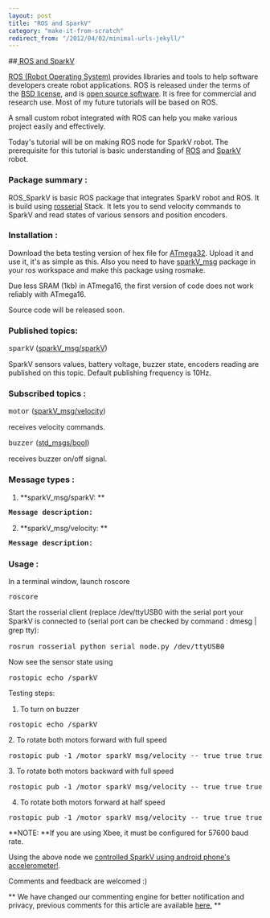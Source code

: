 ```yaml
---
layout: post
title: "ROS and SparkV"
category: "make-it-from-scratch"
redirect_from: "/2012/04/02/minimal-urls-jekyll/"
---
```

##[ ROS and SparkV](/working-on-robots/sparkv/15-ros-and-sparkv)

[ROS (Robot Operating System)](http://ros.org/) provides libraries and tools to help software developers create robot applications. ROS is released under the terms of the [BSD license](http://en.wikipedia.org/wiki/BSD_license "BSD license"), and is [open source software](http://en.wikipedia.org/wiki/Open_source_software "Open source software"). It is free for commercial and research use. Most of my future tutorials will be based on ROS.

A small custom robot integrated with ROS can help you make various project easily and effectively.

Today's tutorial will be on making ROS node for SparkV robot. The prerequisite for this tutorial is basic understanding of [ROS](http://www.ros.org "ROS ") and [SparkV](http://www.nex-robotics.com/products/spark-v-robot/spark-v.html "SparkV robot") robot. 

### Package summary : 

ROS_SparkV is basic ROS package that integrates SparkV robot and ROS. It is build using [rosserial](http://www.ros.org/wiki/rosserial "rosserial stack") Stack. It lets you to send velocity commands to SparkV and read states of various sensors and position encoders. 

### Installation : 

Download the beta testing version of hex file for [ATmega32](/makefile/avr_chatter.hex.zip "HEX file for ATmega32"). Upload it and use it, it's as simple as this. Also you need to have [sparkV_msg](https://github.com/AbhishekMehta/sparkV_msg) package in your ros workspace and make this package using rosmake. 

Due less SRAM (1kb)  in ATmega16, the first version of code does not work reliably with ATmega16. 

Source code will be released soon.  

### Published topics: 

<span style="font-family: 'courier new', courier;">sparkV</span> ([sparkV_msg/sparkV](#sparkV_msg)) 

SparkV sensors values, battery voltage, buzzer state, encoders reading are published on this topic. Default publishing frequency is 10Hz.

### Subscribed topics : 

<span style="font-family: 'courier new', courier;">motor</span> ([sparkV_msg/velocity](#velocity))

receives velocity commands.

<span style="font-family: 'courier new', courier;">buzzer</span> ([std_msgs/bool](http://www.ros.org/doc/api/std_msgs/html/msg/Bool.html))

receives buzzer on/off signal. 

### Message types :

1. <a name="sparkV_msg"></a>**sparkV_msg/sparkV: **

**<span style="font-family: 'courier new', courier;">Message description:</span>**

**<span style="font-family: 'courier new', courier;"> </span>**

 2. <a name="velocity"></a>**sparkV_msg/velocity: **

**<span style="font-family: 'courier new', courier;">Message description: </span>**

### Usage : 

In a terminal window, launch roscore

<pre class="brush:bash">roscore</pre>

<span style="text-align: justify; line-height: 1.3em;">Start the rosserial client </span><span style="text-align: justify; line-height: 1.3em;"> (replace /dev/ttyUSB0 with the serial port your SparkV is connected to (serial port can be checked by command : dmesg | grep tty): </span>

<pre class="brush:bash">rosrun rosserial_python serial_node.py /dev/ttyUSB0</pre>

<span style="line-height: 1.3em; text-align: justify;">Now see the sensor state using </span>

<pre class="brush:bash">rostopic echo /sparkV</pre>

<span style="line-height: 1.3em; text-align: justify;">Testing steps: </span>

1. To turn on buzzer 

<pre class="brush:bash">rostopic echo /sparkV</pre>

 <span style="line-height: 1.3em; text-align: justify;">2. To rotate both motors forward with full speed </span>

<pre class="brush:bash">rostopic pub -1 /motor sparkV_msg/velocity -- true true true true true true true true true </pre>

 <span style="line-height: 1.3em; text-align: justify;">3. To rotate both motors backward with full speed </span>

<pre class="brush:bash">rostopic pub -1 /motor sparkV_msg/velocity -- true true true true true true true true true</pre>

4. To rotate both motors forward at half speed 

<pre class="brush:bash">rostopic pub -1 /motor sparkV_msg/velocity -- true true true true false false true false false</pre>

**NOTE: **If you are using Xbee, it must be configured for 57600 baud rate.  

Using the above node we [controlled SparkV using android phone's accelerometer!](/working-on-robots/sparkv/16-controlling-sparkv-using-android-phone-s-accelerometer). 

Comments and feedback are welcomed :)  

<div style="clear:both"></div>

 ** We have changed our commenting engine for better notification and privacy, previous comments for this article are available   [here.](http://graph.facebook.com/comments/?ids=http://playwithrobots.com/working-on-robots/sparkv/15-ros-and-sparkv)  **

